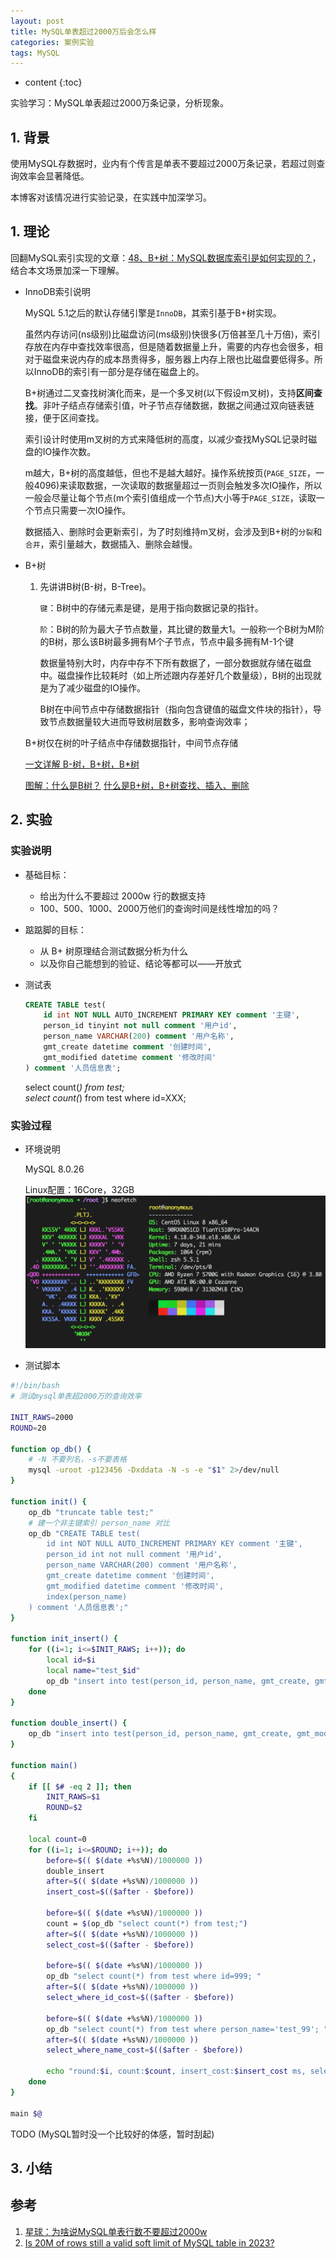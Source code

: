 ```yaml
---
layout: post
title: MySQL单表超过2000万后会怎么样
categories: 案例实验
tags: MySQL
---
```


* content
{:toc}

实验学习：MySQL单表超过2000万条记录，分析现象。



## 1. 背景

使用MySQL存数据时，业内有个传言是单表不要超过2000万条记录，若超过则查询效率会显著降低。

本博客对该情况进行实验记录，在实践中加深学习。

## 1. 理论

回翻MySQL索引实现的文章：[48、B+树：MySQL数据库索引是如何实现的？](https://time.geekbang.org/column/article/77830)，结合本文场景加深一下理解。

* InnoDB索引说明

    MySQL 5.1之后的默认存储引擎是`InnoDB`，其索引基于B+树实现。

    虽然内存访问(ns级别)比磁盘访问(ms级别)快很多(万倍甚至几十万倍)，索引存放在内存中查找效率很高，但是随着数据量上升，需要的内存也会很多，相对于磁盘来说内存的成本昂贵得多，服务器上内存上限也比磁盘要低得多。所以InnoDB的索引有一部分是存储在磁盘上的。

    B+树通过二叉查找树演化而来，是一个多叉树(以下假设m叉树)，支持**区间查找**。非叶子结点存储索引值，叶子节点存储数据，数据之间通过双向链表链接，便于区间查找。

    索引设计时使用m叉树的方式来降低树的高度，以减少查找MySQL记录时磁盘的IO操作次数。

    m越大，B+树的高度越低，但也不是越大越好。操作系统按页(`PAGE_SIZE`，一般4096)来读取数据，一次读取的数据量超过一页则会触发多次IO操作，所以一般会尽量让每个节点(m个索引值组成一个节点)大小等于`PAGE_SIZE`，读取一个节点只需要一次IO操作。

    数据插入、删除时会更新索引，为了时刻维持m叉树，会涉及到B+树的`分裂`和`合并`，索引量越大，数据插入、删除会越慢。

* B+树

    1. 先讲讲B树(B-树，B-Tree)。

        `键`：B树中的存储元素是键，是用于指向数据记录的指针。

        `阶`：B树的阶为最大子节点数量，其比键的数量大1。一般称一个B树为M阶的B树，那么该B树最多拥有M个子节点，节点中最多拥有M-1个键

        数据量特别大时，内存中存不下所有数据了，一部分数据就存储在磁盘中。磁盘操作比较耗时（如上所述跟内存差好几个数量级），B树的出现就是为了减少磁盘的IO操作。

        B树在中间节点中存储数据指针（指向包含键值的磁盘文件块的指针），导致节点数据量较大进而导致树层数多，影响查询效率；

    B+树仅在树的叶子结点中存储数据指针，中间节点存储

    [一文详解 B-树，B+树，B*树](https://zhuanlan.zhihu.com/p/98021010)

    [图解：什么是B树？](https://zhuanlan.zhihu.com/p/146252512)
    [什么是B+树，B+树查找、插入、删除](https://zhuanlan.zhihu.com/p/149287061)

## 2. 实验

### 实验说明

* 基础目标：

    - 给出为什么不要超过 2000w 行的数据支持
    - 100、500、1000、2000万他们的查询时间是线性增加的吗？

* 踮踮脚的目标：

    - 从 B+ 树原理结合测试数据分析为什么
    - 以及你自己能想到的验证、结论等都可以——开放式

* 测试表

    ```sql
    CREATE TABLE test(
        id int NOT NULL AUTO_INCREMENT PRIMARY KEY comment '主键',
        person_id tinyint not null comment '用户id',
        person_name VARCHAR(200) comment '用户名称',
        gmt_create datetime comment '创建时间',
        gmt_modified datetime comment '修改时间'
    ) comment '人员信息表';
    ```

    select count(*) from test;  
    select count(*) from test where id=XXX;

### 实验过程

* 环境说明

    MySQL 8.0.26

    Linux配置：16Core，32GB
    ![Linux配置](/images/2023-05-29-22-50-29.png)

* 测试脚本

```sh
#!/bin/bash
# 测试mysql单表超2000万的查询效率

INIT_RAWS=2000
ROUND=20

function op_db() {
    # -N 不要列名，-s不要表格
    mysql -uroot -p123456 -Dxddata -N -s -e "$1" 2>/dev/null
}

function init() {
    op_db "truncate table test;"
    # 建一个非主键索引 person_name 对比
    op_db "CREATE TABLE test(
        id int NOT NULL AUTO_INCREMENT PRIMARY KEY comment '主键',
        person_id int not null comment '用户id',
        person_name VARCHAR(200) comment '用户名称',
        gmt_create datetime comment '创建时间',
        gmt_modified datetime comment '修改时间',
        index(person_name)
    ) comment '人员信息表';"
}

function init_insert() {
    for ((i=1; i<=$INIT_RAWS; i++)); do
        local id=$i
        local name="test_$id"
        op_db "insert into test(person_id, person_name, gmt_create, gmt_modified) values($id, $name, NOW(), NOW());"
    done
}

function double_insert() {
    op_db "insert into test(person_id, person_name, gmt_create, gmt_modified) select person_id, person_name, NOW(), NOW() from test"
}

function main()
{
    if [[ $# -eq 2 ]]; then
        INIT_RAWS=$1
        ROUND=$2
    fi

    local count=0
    for ((i=1; i<=$ROUND; i++)); do
        before=$(( $(date +%s%N)/1000000 ))
        double_insert
        after=$(( $(date +%s%N)/1000000 ))
        insert_cost=$(($after - $before))

        before=$(( $(date +%s%N)/1000000 ))
        count = $(op_db "select count(*) from test;")
        after=$(( $(date +%s%N)/1000000 ))
        select_cost=$(($after - $before))
        
        before=$(( $(date +%s%N)/1000000 ))
        op_db "select count(*) from test where id=999; "
        after=$(( $(date +%s%N)/1000000 ))
        select_where_id_cost=$(($after - $before))

        before=$(( $(date +%s%N)/1000000 ))
        op_db "select count(*) from test where person_name='test_99'; "
        after=$(( $(date +%s%N)/1000000 ))
        select_where_name_cost=$(($after - $before))

        echo "round:$i, count:$count, insert_cost:$insert_cost ms, select_cost:$select_cost ms, select_where_id_cost:$select_where_id_cost ms, select_where_name_cost:$select_where_name_cost ms"
    done
}

main $@
```

TODO (MySQL暂时没一个比较好的体感，暂时刮起)

## 3. 小结


## 参考

1. [星球：为啥说MySQL单表行数不要超过2000w](https://articles.zsxq.com/id_szzdrtss5t7o.html)
2. [Is 20M of rows still a valid soft limit of MySQL table in 2023?](https://yishenggong.com/2023/05/22/is-20m-of-rows-still-a-valid-soft-limit-of-mysql-table-in-2023/)
